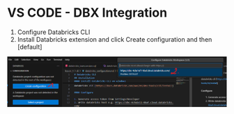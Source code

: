 # VS CODE - DBX Integration

1. Configure Databricks CLI
2. Install Databricks extension and click Create configuration and then [default]

![dbx integation](./assets/vscode_integration_workspace.png)

